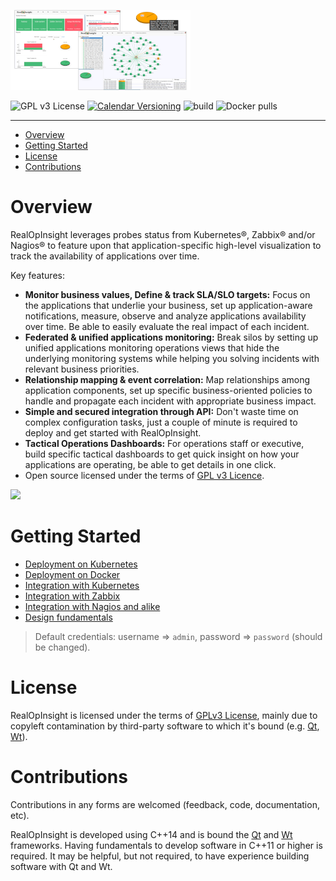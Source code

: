 
![](./images/banners/realopinsight-overview-thumbnail.png)


![GPL v3 License](https://img.shields.io/github/license/rchakode/realopinsight.svg?label=License)
[![Calendar Versioning](https://img.shields.io/badge/calver-YY.MM.MICRO-bb8fce.svg)](http://calver.org)
![build](https://github.com/rchakode/realopinsight/workflows/CI/badge.svg)
![Docker pulls](https://img.shields.io/docker/pulls/rchakode/realopinsight.svg?label=Docker%20Pulls)

---

- [Overview](#overview)
- [Getting Started](#getting-started)
- [License](#license)
- [Contributions](#contributions)

# Overview
RealOpInsight leverages probes status from Kubernetes®, Zabbix® and/or Nagios® to feature upon that application-specific high-level visualization to track the availability of applications over time. 

Key features:

  * **Monitor business values, Define & track SLA/SLO targets:** Focus on the applications that underlie your business, set up application-aware notifications, measure, observe and analyze applications availability over time. Be able to easily evaluate the real impact of each incident.
  * **Federated & unified applications monitoring:** Break silos by setting up unified applications monitoring operations views that hide the underlying monitoring systems while helping you solving incidents with relevant business priorities.
  * **Relationship mapping & event correlation:** Map relationships among application components, set up specific business-oriented policies to handle and propagate each incident with appropriate business impact.
  * **Simple and secured integration through API:** Don't waste time on complex configuration tasks, just a couple of minute is required to deploy and get started with RealOpInsight.
  * **Tactical Operations Dashboards:** For operations staff or executive, build specific tactical dashboards to get quick insight on how your applications are operating, be able to get details in one click.
  * Open source licensed under the terms of [GPL v3 Licence](LICENSE).

![](./images/banners/screenshots.png)

# Getting Started
  * [Deployment on Kubernetes](./docs/deployement-on-kubernetes.md)
  * [Deployment on Docker](./docs/deployement-on-deployment-on-docker.md)
  * [Integration with Kubernetes](https://realopinsight.com/docs/quickstart-kubernetes-dashboard/)
  * [Integration with Zabbix](https://realopinsight.com/docs/quickstart-zabbix-dashboard/)
  * [Integration with Nagios and alike](https://realopinsight.com/docs/quickstart-nagios-icinga-centreon-dashboard/)
  * [Design fundamentals](https://realopinsight.com/docs/monitoring-data-sources/)

> Default credentials: username => `admin`, password => `password` (should be changed).

# License
RealOpInsight is licensed under the terms of [GPLv3 License](LICENSE), mainly due to copyleft contamination by third-party software to which it's bound (e.g. [Qt](https://www.qt.io/), [Wt](https://www.webtoolkit.eu/wt)).


# Contributions
Contributions in any forms are welcomed (feedback, code, documentation, etc).

RealOpInsight is developed using C++14 and is bound the [Qt](https://www.qt.io/) and [Wt](https://www.webtoolkit.eu/wt) frameworks. 
Having fundamentals to develop software in C++11 or higher is required. 
It may be helpful, but not required, to have experience building software with Qt and Wt.
